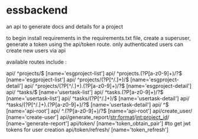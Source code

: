 # essbackend
an api to generate docs and details for a project

to begin install requirements in the requirements.txt file, create a superuser, generate a token using the api/token route. only authenticated users can create new users via api 

available routes include :

api/ ^projects/$ [name='esgproject-list'] 
api/ ^projects\.(?P<format>[a-z0-9]+)/?$ [name='esgproject-list']
api/ ^projects/(?P<pk>[^/.]+)/$ [name='esgproject-detail']
api/ ^projects/(?P<pk>[^/.]+)\.(?P<format>[a-z0-9]+)/?$ [name='esgproject-detail']
api/ ^tasks/$ [name='usertask-list']
api/ ^tasks\.(?P<format>[a-z0-9]+)/?$ [name='usertask-list']
api/ ^tasks/(?P<pk>[^/.]+)/$ [name='usertask-detail']
api/ ^tasks/(?P<pk>[^/.]+)\.(?P<format>[a-z0-9]+)/?$ [name='usertask-detail']
api/ ^$ [name='api-root']
api/ ^\.(?P<format>[a-z0-9]+)/?$ [name='api-root']
api/create_user/ [name='create-user']
api/generate_report/<str:format>/<int:project_id>/ [name='generate-report']
api/token/ [name='token_obtain_pair'] #to get jwt tokens for user creation
api/token/refresh/ [name='token_refresh']
